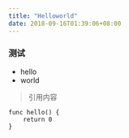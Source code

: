 ```yaml
---
title: "Helloworld"
date: 2018-09-16T01:39:06+08:00
---
```


### 测试

- hello  
- world  

> 引用内容  
```
func hello() {
    return 0
}
```
